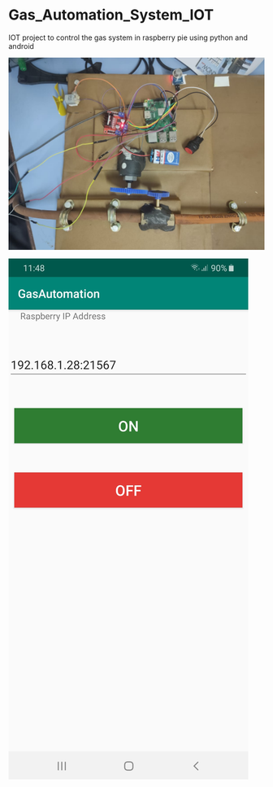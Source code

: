 # Gas_Automation_System_IOT
IOT project to control the gas system in raspberry pie using python and android

![model](Images/IMG-20200102-WA0003.jpg)


![androidapp](Images/Screenshot_20200330-114812_GasAutomation.jpg)
